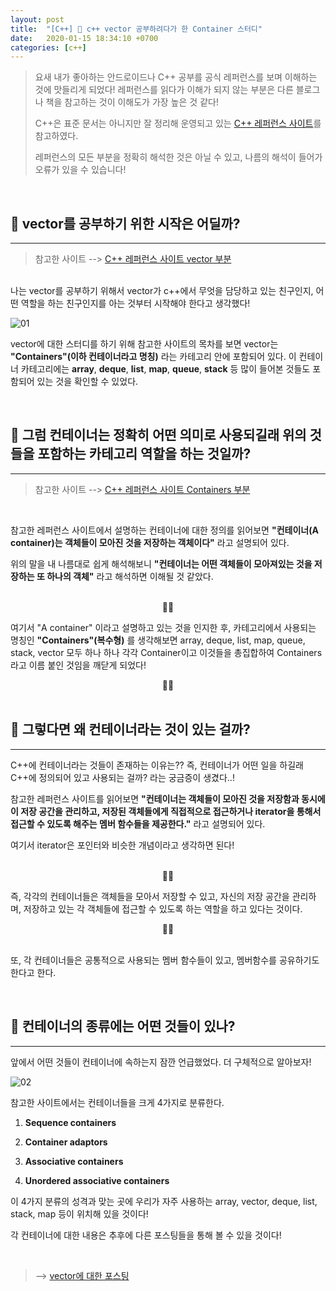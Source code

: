 ```yaml
---
layout: post
title:  "[C++] 🔮 c++ vector 공부하려다가 한 Container 스터디"
date:   2020-01-15 18:34:10 +0700
categories: [c++]
---
```


> 요새 내가 좋아하는 안드로이드나 C++ 공부를 공식 레퍼런스를 보며 이해하는 것에 맛들리게 되었다! 레퍼런스를 읽다가 이해가 되지 않는 부분은 다른 블로그나 책을 참고하는 것이 이해도가 가장 높은 것 같다!
>
> C++은 표준 문서는 아니지만 잘 정리해 운영되고 있는 [C++ 레퍼런스 사이트](http://www.cplusplus.com/)를 참고하였다.
>
> 레퍼런스의 모든 부분을 정확히 해석한 것은 아닐 수 있고, 나름의 해석이 들어가 오류가 있을 수 있습니다!

<br>

## 🔮 __vector를 공부하기 위한 시작은 어딜까?__
---

> 참고한 사이트 --> [C++ 레퍼런스 사이트 vector 부분](http://www.cplusplus.com/reference/vector/) 

<br>
나는 vector를 공부하기 위해서 vector가 c++에서 무엇을 담당하고 있는 친구인지, 어떤 역할을 하는 친구인지를 아는 것부터 시작해야 한다고 생각했다! 

![01](https://user-images.githubusercontent.com/31889335/72350935-b434db00-3722-11ea-92f2-8f66671a039b.PNG)

vector에 대한 스터디를 하기 위해 참고한 사이트의 목차를 보면 vector는 __"Containers"(이하 컨테이너라고 명칭)__ 라는 카테고리 안에 포함되어 있다. 이 컨테이너 카테고리에는 __array__, __deque__, __list__, __map__, __queue__, __stack__ 등 많이 들어본 것들도 포함되어 있는 것을 확인할 수 있었다. 

<br>


## 🔮 __그럼 컨테이너는 정확히 어떤 의미로 사용되길래 위의 것들을 포함하는 카테고리 역할을 하는 것일까?__
---

> 참고한 사이트 --> [C++ 레퍼런스 사이트 Containers 부분](http://www.cplusplus.com/reference/stl/)

<br>

참고한 레퍼런스 사이트에서 설명하는 컨테이너에 대한 정의를 읽어보면 __"컨테이너(A container)는 객체들이 모아진 것을 저장하는 객체이다"__ 라고 설명되어 있다. 

위의 말을 내 나름대로 쉽게 해석해보니 __"컨테이너는 어떤 객체들이 모아져있는 것을 저장하는 또 하나의 객체"__ 라고 해석하면 이해될 것 같았다. 

<br>

<center>🙌🙌</center>

여기서 "A container" 이라고 설명하고 있는 것을 인지한 후, 카테고리에서 사용되는 명칭인 __"Containers"(복수형)__ 를 생각해보면 array, deque, list, map, queue, stack, vector 모두 하나 하나 각각 Container이고 이것들을 총집합하여 Containers 라고 이름 붙인 것임을 깨닫게 되었다! 

<center>🙌🙌</center>

<br>

## 🔮 __그렇다면 왜 컨테이너라는 것이 있는 걸까?__
---

C++에 컨테이너라는 것들이 존재하는 이유는?? 즉, 컨테이너가 어떤 일을 하길래 C++에 정의되어 있고 사용되는 걸까? 라는 궁금증이 생겼다..!

참고한 레퍼런스 사이트를 읽어보면 __"컨테이너는 객체들이 모아진 것을 저장함과 동시에 이 저장 공간을 관리하고, 저장된 객체들에게 직접적으로 접근하거나 iterator을 통해서 접근할 수 있도록 해주는 멤버 함수들을 제공한다."__ 라고 설명되어 있다.

여기서 iterator은 포인터와 비슷한 개념이라고 생각하면 된다!

<br>

<center>🙌🙌</center>

즉, 각각의 컨테이너들은 객체들을 모아서 저장할 수 있고, 자신의 저장 공간을 관리하며, 저장하고 있는 각 객체들에 접근할 수 있도록 하는 역할을 하고 있다는 것이다.

<center>🙌🙌</center>

<br>

또, 각 컨테이너들은 공통적으로 사용되는 멤버 함수들이 있고, 멤버함수를 공유하기도 한다고 한다.

<br>

## 🔮 __컨테이너의 종류에는 어떤 것들이 있나?__
---
앞에서 어떤 것들이 컨테이너에 속하는지 잠깐 언급했었다. 더 구체적으로 알아보자!

![02](https://user-images.githubusercontent.com/31889335/72354306-e21d1e00-3728-11ea-9803-fed78087d911.PNG)

참고한 사이트에서는 컨테이너들을 크게 4가지로 분류한다.

1. __Sequence containers__

2. __Container adaptors__

3. __Associative containers__

4. __Unordered associative containers__

이 4가지 분류의 성격과 맞는 곳에 우리가 자주 사용하는 array, vector, deque, list, stack, map 등이 위치해 있을 것이다!

각 컨테이너에 대한 내용은 추후에 다른 포스팅들을 통해 볼 수 있을 것이다!

<br>

> --> [vector에 대한 포스팅](https://choheeis.github.io/c++/2020/01/16/%EB%B2%A1%ED%84%B0%EC%8A%A4%ED%84%B0%EB%94%94.html)
